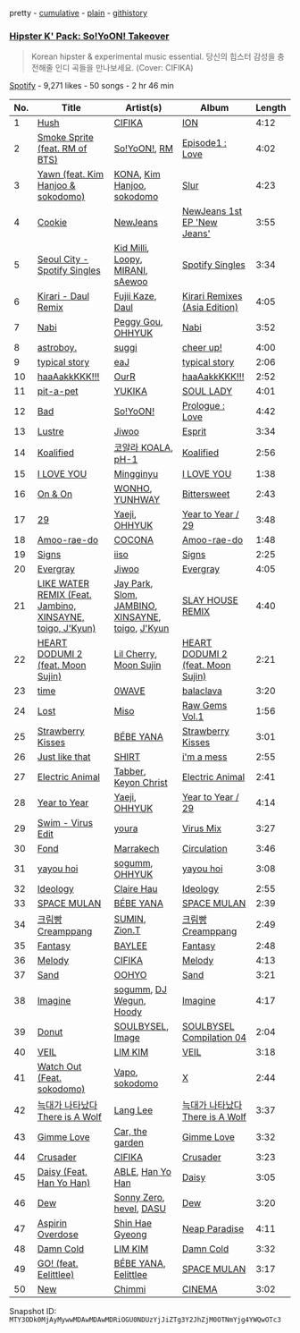 pretty - [cumulative](/playlists/cumulative/37i9dQZF1DWXfgmQDgebb6.md) - [plain](/playlists/plain/37i9dQZF1DWXfgmQDgebb6) - [githistory](https://github.githistory.xyz/mackorone/spotify-playlist-archive/blob/main/playlists/plain/37i9dQZF1DWXfgmQDgebb6)

### [Hipster K' Pack: So!YoON! Takeover](https://open.spotify.com/playlist/37i9dQZF1DWXfgmQDgebb6)

> Korean hipster & experimental music essential\. 당신의 힙스터 감성을 충전해줄 인디 곡들을 만나보세요\. \(Cover: CIFIKA\)

[Spotify](https://open.spotify.com/user/spotify) - 9,271 likes - 50 songs - 2 hr 46 min

| No. | Title | Artist(s) | Album | Length |
|---|---|---|---|---|
| 1 | [Hush](https://open.spotify.com/track/7cEadQQKWwQDXSU2unjaSV) | [CIFIKA](https://open.spotify.com/artist/0OK6Xs5X1kHs07y68n65CQ) | [ION](https://open.spotify.com/album/0MFykXNF16vdKA92yO4eiI) | 4:12 |
| 2 | [Smoke Sprite \(feat\. RM of BTS\)](https://open.spotify.com/track/5YSkDxmHvzSDWTu4MaEtfa) | [So!YoON!](https://open.spotify.com/artist/7H5EC2qaylGun66YeRrVHg), [RM](https://open.spotify.com/artist/2auC28zjQyVTsiZKNgPRGs) | [Episode1 : Love](https://open.spotify.com/album/7yoMXU6kgxjIsowenBxzwD) | 4:02 |
| 3 | [Yawn \(feat\. Kim Hanjoo & sokodomo\)](https://open.spotify.com/track/0M4W2DYcdq2VrrWWB5tUlR) | [KONA](https://open.spotify.com/artist/6E1vNiOCUfC7BmxAvwIYIr), [Kim Hanjoo](https://open.spotify.com/artist/6SbC2Tqha3GXLFstkqCoMo), [sokodomo](https://open.spotify.com/artist/23LskvW8ErKu8v1teU7xFZ) | [Slur](https://open.spotify.com/album/3DvJ5C7fUjgyM6EBLtfjI5) | 4:23 |
| 4 | [Cookie](https://open.spotify.com/track/2DwUdMJ5uxv20EhAildreg) | [NewJeans](https://open.spotify.com/artist/6HvZYsbFfjnjFrWF950C9d) | [NewJeans 1st EP 'New Jeans'](https://open.spotify.com/album/1HMLpmZAnNyl9pxvOnTovV) | 3:55 |
| 5 | [Seoul City \- Spotify Singles](https://open.spotify.com/track/2ZXUclexEqoF3MsLK33xsx) | [Kid Milli](https://open.spotify.com/artist/7IWshUcKfJyDWrbiF2XT8J), [Loopy](https://open.spotify.com/artist/3l9s67pOK4Stw9yW1wr0Bg), [MIRANI](https://open.spotify.com/artist/6N7b9mUVwn885jI7RRg8no), [sAewoo](https://open.spotify.com/artist/5JzGdNWFlf4S7upAVbiX35) | [Spotify Singles](https://open.spotify.com/album/7IDwq3HwkSlakUOBKmTrqK) | 3:34 |
| 6 | [Kirari \- Daul Remix](https://open.spotify.com/track/1zzJfOdraIBJtCAatSYzCt) | [Fujii Kaze](https://open.spotify.com/artist/6bDWAcdtVR3WHz2xtiIPUi), [Daul](https://open.spotify.com/artist/3ai1NgxNCUgcRr0BPbBOAc) | [Kirari Remixes \(Asia Edition\)](https://open.spotify.com/album/2OXwORzPU4tm1Skiv6l9KT) | 4:05 |
| 7 | [Nabi](https://open.spotify.com/track/3Bb6SjhcywQ4euKYT2jxmp) | [Peggy Gou](https://open.spotify.com/artist/2mLA48B366zkELXYx7hcDN), [OHHYUK](https://open.spotify.com/artist/68TCVp5t1Dxi2TvNuYoYK0) | [Nabi](https://open.spotify.com/album/7hipzmwhqMczUi5h8YC6Jw) | 3:52 |
| 8 | [astroboy.](https://open.spotify.com/track/5B7K0zs5gkaueWXzgd0vk7) | [suggi](https://open.spotify.com/artist/1plTV3dffWAksGX2XEQKvS) | [cheer up!](https://open.spotify.com/album/3HNKi1VPNc9IfEUs7RtyO8) | 4:00 |
| 9 | [typical story](https://open.spotify.com/track/3fyGfzTIepF4iz3hgVqgGO) | [eaJ](https://open.spotify.com/artist/0kX41bvrBQtgqSEXbmTzMN) | [typical story](https://open.spotify.com/album/09itvchYjsX9XfvCJ7ihyU) | 2:06 |
| 10 | [haaAakkKKK!!!](https://open.spotify.com/track/0c444u01V64C5zfV5V8m5f) | [OurR](https://open.spotify.com/artist/5lC9qDfzcZb5iQp6x17ASP) | [haaAakkKKK!!!](https://open.spotify.com/album/44OzoIkxMtGrmnP978PTZY) | 2:52 |
| 11 | [pit\-a\-pet](https://open.spotify.com/track/5Pf0Kp6w1G9xh7ufoKcL5m) | [YUKIKA](https://open.spotify.com/artist/4RfI1z9u2xIc5Qnqac4JbO) | [SOUL LADY](https://open.spotify.com/album/5rsgGy09HIAwtIy5oF5MhF) | 4:01 |
| 12 | [Bad](https://open.spotify.com/track/4xpquaJtTBKbtFjXJ8rvSg) | [So!YoON!](https://open.spotify.com/artist/7H5EC2qaylGun66YeRrVHg) | [Prologue : Love](https://open.spotify.com/album/51wJn9B4Dz7rnyelqgugvo) | 4:42 |
| 13 | [Lustre](https://open.spotify.com/track/00VsYilvyHRZlTrBopBnCC) | [Jiwoo](https://open.spotify.com/artist/51FKMPw06mntCaz6yO6ddg) | [Esprit](https://open.spotify.com/album/61zYPYowUBeJGIqsmu6QBt) | 3:34 |
| 14 | [Koalified](https://open.spotify.com/track/0ZsMOhMKDO0JDttwfPY7CM) | [코알라 KOALA](https://open.spotify.com/artist/57FiLkWeGzNVMLggMZLYiZ), [pH\-1](https://open.spotify.com/artist/2u7CP5T30c8ctenzXgEV1W) | [Koalified](https://open.spotify.com/album/4PFooguSM49DOGmqLQEadi) | 2:56 |
| 15 | [I LOVE YOU](https://open.spotify.com/track/4hTDFUxvF9hx6WH1xsZigc) | [Mingginyu](https://open.spotify.com/artist/29UQ130XMQDR55X4Rmjapd) | [I LOVE YOU](https://open.spotify.com/album/76KAp3rsIGWC0FcoPjAHkT) | 1:38 |
| 16 | [On & On](https://open.spotify.com/track/7BIQiWbZorPJ02OXKWpyot) | [WONHO](https://open.spotify.com/artist/6pC3vnUgNVITdYMMXefi6D), [YUNHWAY](https://open.spotify.com/artist/7nq2NwlzVsllu1h5qHPxIy) | [Bittersweet](https://open.spotify.com/album/1iAuetaxhsYUgaoD7elfxx) | 2:43 |
| 17 | [29](https://open.spotify.com/track/0JeokLKCya7SZGpGjqNcAQ) | [Yaeji](https://open.spotify.com/artist/2RqrWplViWHSGLzlhmDcbt), [OHHYUK](https://open.spotify.com/artist/68TCVp5t1Dxi2TvNuYoYK0) | [Year to Year / 29](https://open.spotify.com/album/4MFBV5hzpMFFTLkv78Jxan) | 3:48 |
| 18 | [Amoo\-rae\-do](https://open.spotify.com/track/0P2ZMsx0ZSORtoAltJje1B) | [COCONA](https://open.spotify.com/artist/5UukZH6jYHqTwLSSWGj7FN) | [Amoo\-rae\-do](https://open.spotify.com/album/5javGGT9UBP0kc0ayoWCGP) | 1:48 |
| 19 | [Signs](https://open.spotify.com/track/7cFCyAUvXLHHWdhJ7fdtRk) | [iiso](https://open.spotify.com/artist/77LNT0q7AZsv4hKt7HDS8v) | [Signs](https://open.spotify.com/album/3QZlhnWxRlERxUsfuzHmk6) | 2:25 |
| 20 | [Evergray](https://open.spotify.com/track/2ZbthnkJONdgLLFyjwLeoo) | [Jiwoo](https://open.spotify.com/artist/51FKMPw06mntCaz6yO6ddg) | [Evergray](https://open.spotify.com/album/7DMeNlCClB36augRfjESKN) | 4:05 |
| 21 | [LIKE WATER REMIX \(Feat\. Jambino, XINSAYNE, toigo, J'Kyun\)](https://open.spotify.com/track/39L8LOL4kFsmvbHNvFd8EB) | [Jay Park](https://open.spotify.com/artist/4XDi67ZENZcbfKnvMnTYsI), [Slom](https://open.spotify.com/artist/0UswO8FFKS2tv6dzyNyJLD), [JAMBINO](https://open.spotify.com/artist/1lcuNfp7bo4LCAHWrjAR9K), [XINSAYNE](https://open.spotify.com/artist/4yY3FsmWRwMIFXRDkMpnBS), [toigo](https://open.spotify.com/artist/5tTstLTFQFGb2dBb6h9zeG), [J'Kyun](https://open.spotify.com/artist/0WIKW2eVuPbK5vQ0AIDtMQ) | [SLAY HOUSE REMIX](https://open.spotify.com/album/1nXs500bOOyoZJiLjQvD0b) | 4:40 |
| 22 | [HEART DODUMI 2 \(feat\. Moon Sujin\)](https://open.spotify.com/track/4NxaAErB1ylDeFr6kSFxDF) | [Lil Cherry](https://open.spotify.com/artist/523GImBnBoIvcq0n8BZIv4), [Moon Sujin](https://open.spotify.com/artist/36MQil20hjOpG5f52NQ4du) | [HEART DODUMI 2 \(feat\. Moon Sujin\)](https://open.spotify.com/album/2gTchgyLLpF4uRAyExmzvV) | 2:21 |
| 23 | [time](https://open.spotify.com/track/7KRcAAVwN5K4nDiQAhkDxe) | [0WAVE](https://open.spotify.com/artist/1nxCRfWuzM4GSCVfrqtlxz) | [balaclava](https://open.spotify.com/album/225BhK3notA8fEXeJ4oHtX) | 3:20 |
| 24 | [Lost](https://open.spotify.com/track/4XlrF7VTXVtHSBhHo5NWQe) | [Miso](https://open.spotify.com/artist/04xEkodoWyFji8icX911jM) | [Raw Gems Vol.1](https://open.spotify.com/album/2SQRi7wjf5D6MLkHDaEVRC) | 1:56 |
| 25 | [Strawberry Kisses](https://open.spotify.com/track/5wyau6dzDldoBsya9pwQ8v) | [BÉBE YANA](https://open.spotify.com/artist/6ozuxhSx8Ci0o8tPpgrCT2) | [Strawberry Kisses](https://open.spotify.com/album/4YXBkMO5Gf4w9YwZo6yja6) | 3:01 |
| 26 | [Just like that](https://open.spotify.com/track/5J4QuUjueQBXaGZUWahaoi) | [SHIRT](https://open.spotify.com/artist/5LFkuWvCFR1up60k4gU1qi) | [i'm a mess](https://open.spotify.com/album/76hmAjUN9TMXBKC1qccRAs) | 2:55 |
| 27 | [Electric Animal](https://open.spotify.com/track/5WsxLJtXDWl5EfH5z7N05R) | [Tabber](https://open.spotify.com/artist/4CYjITN8Au3K5CWFeex7fU), [Keyon Christ](https://open.spotify.com/artist/71p9YcOYtzkakGsABYYxKW) | [Electric Animal](https://open.spotify.com/album/6bMe66LMpqunGFxKcVJ2Sc) | 2:41 |
| 28 | [Year to Year](https://open.spotify.com/track/4YRjDIG43mCiJtZ1SjSiKr) | [Yaeji](https://open.spotify.com/artist/2RqrWplViWHSGLzlhmDcbt), [OHHYUK](https://open.spotify.com/artist/68TCVp5t1Dxi2TvNuYoYK0) | [Year to Year / 29](https://open.spotify.com/album/4MFBV5hzpMFFTLkv78Jxan) | 4:14 |
| 29 | [Swim \- Virus Edit](https://open.spotify.com/track/6SgtEjK5R4DkUQS0jhqMLH) | [youra](https://open.spotify.com/artist/5q9adPv91NFr8q2ZcKmX0V) | [Virus Mix](https://open.spotify.com/album/3A9cmVhxoyst19YbEsMvr0) | 3:27 |
| 30 | [Fond](https://open.spotify.com/track/7lVbB0vEwm4eQiafyktZ1y) | [Marrakech](https://open.spotify.com/artist/396uBOizN3Vw2K2FmSlU2B) | [Circulation](https://open.spotify.com/album/7hnL3txw0rfEFY78IYh0by) | 3:46 |
| 31 | [yayou hoi](https://open.spotify.com/track/72uerGsS3eLO72OU4fZLjj) | [sogumm](https://open.spotify.com/artist/50x9jHrP6wy9fo3jK5pNqS), [OHHYUK](https://open.spotify.com/artist/68TCVp5t1Dxi2TvNuYoYK0) | [yayou hoi](https://open.spotify.com/album/1tnFNHePi4sCzUWPXSRFrD) | 3:08 |
| 32 | [Ideology](https://open.spotify.com/track/6HOmklgQCZovi2xRlSzpDK) | [Claire Hau](https://open.spotify.com/artist/3mhfsEXzcPMT1WP4s6XqCS) | [Ideology](https://open.spotify.com/album/2igZuP4koeMfxVEHJv5De6) | 2:55 |
| 33 | [SPACE MULAN](https://open.spotify.com/track/2PhUsk5qimnIOOEoQ80ErP) | [BÉBE YANA](https://open.spotify.com/artist/6ozuxhSx8Ci0o8tPpgrCT2) | [SPACE MULAN](https://open.spotify.com/album/4GMuwZdk6fdruHwLWZe83a) | 2:39 |
| 34 | [크림빵 Creamppang](https://open.spotify.com/track/4WeheYfylgvepzqwV0WiLW) | [SUMIN](https://open.spotify.com/artist/0K4MGKGmjtdIE0W3GkGmyU), [Zion.T](https://open.spotify.com/artist/5HenzRvMtSrgtvU16XAoby) | [크림빵 Creamppang](https://open.spotify.com/album/63GZq7rpyZPIVV79W7Qol4) | 2:49 |
| 35 | [Fantasy](https://open.spotify.com/track/1FUPXTw0698wKHMBElun5B) | [BAYLEE](https://open.spotify.com/artist/5VloOcSvEYe32tZhAZkgfc) | [Fantasy](https://open.spotify.com/album/6QlBmmJZzTUhfTFmRQ8bUS) | 2:48 |
| 36 | [Melody](https://open.spotify.com/track/05gYK3Q5t0VHs9kK7sPTcW) | [CIFIKA](https://open.spotify.com/artist/0OK6Xs5X1kHs07y68n65CQ) | [Melody](https://open.spotify.com/album/3esIkkntCgiFEfYmgKgTBR) | 4:13 |
| 37 | [Sand](https://open.spotify.com/track/2G1DmoWzVEO1nA88LO9flp) | [OOHYO](https://open.spotify.com/artist/50Zu2bK9y5UAtD0jcqk5VX) | [Sand](https://open.spotify.com/album/201HRpAg7J6Q5xI56HuLx9) | 3:21 |
| 38 | [Imagine](https://open.spotify.com/track/624iXR8lRUaDBDIQxe3SBz) | [sogumm](https://open.spotify.com/artist/50x9jHrP6wy9fo3jK5pNqS), [DJ Wegun](https://open.spotify.com/artist/7p552gLGzaDKXB5sETgTEP), [Hoody](https://open.spotify.com/artist/7lXgbtBDcCRbfc5f8FhGUL) | [Imagine](https://open.spotify.com/album/7dEuc4k6n1DS9MhCNQbEQA) | 4:17 |
| 39 | [Donut](https://open.spotify.com/track/4WN6ZxyOx9DLGOKonyKRT5) | [SOULBYSEL](https://open.spotify.com/artist/64XKgSVwpKMMZmAUftB1Hp), [Image](https://open.spotify.com/artist/58L7Wn6gqkg86DH0I3z2p5) | [SOULBYSEL Compilation 04](https://open.spotify.com/album/6h8gTvlQIvC2ZZCFGTFbgm) | 2:04 |
| 40 | [VEIL](https://open.spotify.com/track/6TO1ByuAUW8xUwilXhSY6J) | [LIM KIM](https://open.spotify.com/artist/4kGuk6HkL6hwuQrgSWISBv) | [VEIL](https://open.spotify.com/album/7400fy7VotUGmiwjtGbH5J) | 3:18 |
| 41 | [Watch Out \(Feat\. sokodomo\)](https://open.spotify.com/track/3su6mx1HnRd2DqoZF9JhoD) | [Vapo](https://open.spotify.com/artist/0GWeXscpEEsdOf9NqX0O0t), [sokodomo](https://open.spotify.com/artist/23LskvW8ErKu8v1teU7xFZ) | [X](https://open.spotify.com/album/3y8hoaCZeVeVlXzkz8l9O0) | 2:44 |
| 42 | [늑대가 나타났다 There is A Wolf](https://open.spotify.com/track/3KdI1tVygKtnAOCUOZudXD) | [Lang Lee](https://open.spotify.com/artist/1D96VVpW4US2VSZaZGsRmH) | [늑대가 나타났다 There is A Wolf](https://open.spotify.com/album/21NMEtVxkqbaEpLMYWMIT2) | 3:37 |
| 43 | [Gimme Love](https://open.spotify.com/track/6v59lnIteygPc2wwfjWTPz) | [Car, the garden](https://open.spotify.com/artist/7c1HgFDe8ogy5NOZ1ANCJQ) | [Gimme Love](https://open.spotify.com/album/5f9zyi5u2hzHMh9RAtssnl) | 3:32 |
| 44 | [Crusader](https://open.spotify.com/track/7N0MH5Zszb3tp0o6Xt8mWp) | [CIFIKA](https://open.spotify.com/artist/0OK6Xs5X1kHs07y68n65CQ) | [Crusader](https://open.spotify.com/album/7sxUW4ouTE1tNJHMJb6KWS) | 3:23 |
| 45 | [Daisy \(Feat\. Han Yo Han\)](https://open.spotify.com/track/2ZdhVj2NAYOxY36rMjgN6b) | [ABLE](https://open.spotify.com/artist/0Y669kGV5Gru5RaumXTxtV), [Han Yo Han](https://open.spotify.com/artist/0yHrFzi7dWriMWhB5XA99P) | [Daisy](https://open.spotify.com/album/0EjZp5PnEXF0UD1OXlwUXk) | 3:05 |
| 46 | [Dew](https://open.spotify.com/track/7GBYlHlShMCcdQv9aiUw8y) | [Sonny Zero](https://open.spotify.com/artist/40X7tXw4Tk4m5WFDfGJnZe), [hevel](https://open.spotify.com/artist/7gnhLu1Gs5WaOuOPnFm9js), [DASU](https://open.spotify.com/artist/6KTycwV94S3FJhfu1tXa3b) | [Dew](https://open.spotify.com/album/6UesXx8nmvnYOFOCAPjxTo) | 3:20 |
| 47 | [Aspirin Overdose](https://open.spotify.com/track/2k8uwXICRE6Bwy7TZZI2KA) | [Shin Hae Gyeong](https://open.spotify.com/artist/5QvjYtqN0mekeCiyhdAjss) | [Neap Paradise](https://open.spotify.com/album/7JSKsWO0xZw7JlQbV8AG9N) | 4:11 |
| 48 | [Damn Cold](https://open.spotify.com/track/0rn1H3305mSdVSU8Nkeg49) | [LIM KIM](https://open.spotify.com/artist/4kGuk6HkL6hwuQrgSWISBv) | [Damn Cold](https://open.spotify.com/album/5NY38YKdFS1IRtrYZtjlqe) | 3:32 |
| 49 | [GO! \(feat\. Eelittlee\)](https://open.spotify.com/track/6Qxyowsn90zcO5guo9vwl1) | [BÉBE YANA](https://open.spotify.com/artist/6ozuxhSx8Ci0o8tPpgrCT2), [Eelittlee](https://open.spotify.com/artist/0wrqnbFtOGgYllDGFr8JPA) | [SPACE MULAN](https://open.spotify.com/album/1GHYvCUVTfIiKoB3qGRKV9) | 3:17 |
| 50 | [New](https://open.spotify.com/track/3RbkzuLs2u9TprBTPnUp4W) | [Chimmi](https://open.spotify.com/artist/19bRgj5ThGcxiGkwvohFHJ) | [CINEMA](https://open.spotify.com/album/3c12AipT5WBHnU6zz2yGzx) | 3:02 |

Snapshot ID: `MTY3ODk0MjAyMywwMDAwMDAwMDRiOGU0NDUzYjJiZTg3Y2JhZjM0OTNmYjg4YWQwOTc3`
